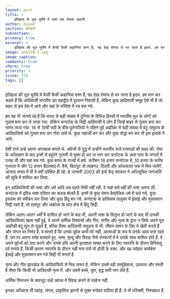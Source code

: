 ```yaml
---
layout: post
title: >
    इतिहास के भूल भुलैये में दफ्न एक रोचक कहानी
author: binod
section: इतिहास
subsection:
primary: true
excerpt: >
    इतिहास की भूल भुलैये में कैसी कैसी कहानियां दफ्न हैं, यह देख रोमांच से भर जाता है हृदय. हम मान कर चलते हैं कि आदिवासी भारतीय उप महाद्वीप में पुरातन निवासी हैं, ...
image: ank159-1.jpg
image_caption: 
comments: true
share: true
priority: 1
issue: 159
tags: []
---
```


इतिहास की भूल भुलैये में कैसी कैसी कहानियां दफ्न हैं, यह देख रोमांच से भर जाता है हृदय. हम मान कर चलते हैं कि आदिवासी भारतीय उप महाद्वीप में पुरातन निवासी हैं, लेकिन कुछ आदिवासी समूह ऐसे भी हैं जो बाहर से इस देश में आये और यहां के परिवेश में रच बस गये.

हम यह भी जानते रहे हैं कि भारत से बड़ी संख्या में दुनियां के विभिन्न हिस्सों में भारतीय मूल के लोगों को गुलाम बना कर ले जाया गया. लेकिन कनार्टक के सिद्दी आदिवासी वे लोग हैं जिन्हें बाहर से गुलाम बना कर भारत लाया गया. 16 से 19वीं सदी के बीच पुर्तगालियों ने दक्षिण पूर्व अफ्रीका से बड़ी संख्या में बंटू समुदाय के आदिवासियों को गुलाम बना कर गोवा लाये थे. कुछ जहाजी बन कर और कुछ योद्धा बन कर भी इस इलाके में आये.

देशी राजे उन्हें अपना अंगरक्षक बनाते थे. अंग्रेजों से युद्ध में उन्होंने भारतीय राजे रजवाड़ों की मदद की. गोवा के अधिग्रहण के बाद इनमें से बहुतेरे गुलामी से मुक्त हो कर या भाग कर कर्नाटक के आस पास के जंगलों में पनाह ली और वहां बस गये. कुछ बगल के राज्यों में बसे. करीबन 18 हजार कर्नाटक में, 10 हजार के करीब गुजरात में और 12 हजार हैदराबाद में. वैसे, छिटपुट तो लखनउ, दिल्ली और कोलकाता तक में मिल जायेंगे. आजाद भारत में भी वे वर्षों उपेक्षित ही रहे. 8 जनवरी 2003 को इन्हें केंद्र सरकार ने अधिसूचित जनजाति की सूचि में शामिल कर लिया.

इन आदिवासियों की भाषा और धर्म आदि अब पहले जैसी नहीं रही. वे जहां बसे वहीं की भाषा अपना ली. कर्नाटक में द्रविड भाषा परिवार का कन्नड बोलते हैं. इनमें से कुछ रोमन कैथोलिक धर्म में चले गये, कुछ इस्लाम को स्वीकर कर लिया और कुछ हिंदू बन गये. कर्नाटक के हालियाब तालुका में ईसाई और मुसलमान सिद्दी रहते हैं, तो एलापुर और अंकोला के घाट क्षेत्र में हिंदू सिद्दी.

लेकिन अलग-अलग धर्मों में शामिल हो जाने के बाद भी, अपनी भाषा के विलुप्त हो जाने के बाद भी उनकी आदिवासियत खत्म नहीं हुई. वे अपने धार्मिक विश्वासों और गीत, संगीत और नृत्य के द्वारा न सिर्फ अपने मूल अफ्रीकी बंटू मूल से जुड़ते हैं, बल्कि विश्व आदिवासी समुदाय से भी. जीवन यापन के लिए ये खेती करते हैं और जंगल पर निर्भर हैं.
वे मानते हैं कि उनके पूर्वज कभी मरे नहीं, आत्माओं के रूप में उनके आस पास रहते हैं. उन पर अपना स्नेह बरसाते हुए. जन्म, मृत्यु और विवाह जैसे संस्कारों में वे उनके साथ शामिल होते हैं. वे अपने पूर्वजों को याद करने और उनके प्रति अपनी कृतज्ञता व्यक्त करने के लिए नवरात्रि के दौरान हिरियातु पर्व मनाते हैं. किसी कारण नवरात्रि के दौरान नहीं मना पाये तो होली के वक्त. और यह त्योहार कमोबेस ईसाई और मुसलमान बन गये सिद्दी भी मनाते हैं.

नृत्य और गीत झारखंड के आदिवासियों से भिन्न जरूर है, लेकिन उसमें वही सामूहिकता, उल्लास और मस्ती है जैसा कि किसी भी आदिवासी नृत्य में. और उसमें बच्चे, युवा, वृद्ध सभी भाग लेते हैं.

धार्मिक विभाजन के बावजूद उन्हें आपस में विवाह करने से परहेज नहीं.

इनका अधिवास भी पहांड़, जंगल, प्राकृतिक झरनों से युक्त मनोहर वादिया ही हैं. ये भी परिश्रमी, निश्चछल हैं.

